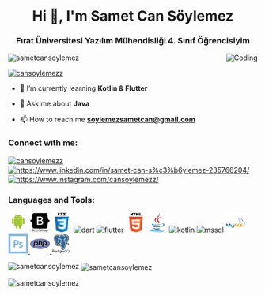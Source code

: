 <h1 align="center">Hi 👋, I'm Samet Can Söylemez</h1>
<h3 align="center">Fırat Üniversitesi Yazılım Mühendisliği 4. Sınıf Öğrencisiyim</h3>

<img align="right" alt="Coding" widht ="400" src="http://gifgifs.com/animations/computers-technology/computers-and-parts/happy_1.gif"/>


<p align="left"> <img src="https://komarev.com/ghpvc/?username=sametcansoylemez&label=Profile%20views&color=0e75b6&style=flat" alt="sametcansoylemez" /> </p>

<p align="left"> <a href="https://twitter.com/cansoylemezz" target="blank"><img src="https://img.shields.io/twitter/follow/cansoylemezz?logo=twitter&style=for-the-badge" alt="cansoylemezz" /></a> </p>

- 🌱 I’m currently learning **Kotlin & Flutter**

- 💬 Ask me about **Java**

- 📫 How to reach me **soylemezsametcan@gmail.com**

<h3 align="left">Connect with me:</h3>
<p align="left">
<a href="https://twitter.com/cansoylemezz" target="blank"><img align="center" src="https://raw.githubusercontent.com/rahuldkjain/github-profile-readme-generator/master/src/images/icons/Social/twitter.svg" alt="cansoylemezz" height="30" width="40" /></a>
<a href="https://www.linkedin.com/in/sametcansoylemez/" target="blank"><img align="center" src="https://raw.githubusercontent.com/rahuldkjain/github-profile-readme-generator/master/src/images/icons/Social/linked-in-alt.svg" alt="https://www.linkedin.com/in/samet-can-s%c3%b6ylemez-235766204/" height="30" width="40" /></a>
<a href="https://instagram.com/https://www.instagram.com/cansoylemezz/" target="blank"><img align="center" src="https://raw.githubusercontent.com/rahuldkjain/github-profile-readme-generator/master/src/images/icons/Social/instagram.svg" alt="https://www.instagram.com/cansoylemezz/" height="30" width="40" /></a>
</p>

<h3 align="left">Languages and Tools:</h3>
<p align="left"> <a href="https://developer.android.com" target="_blank" rel="noreferrer"> <img src="https://raw.githubusercontent.com/devicons/devicon/master/icons/android/android-original-wordmark.svg" alt="android" width="40" height="40"/> </a> <a href="https://getbootstrap.com" target="_blank" rel="noreferrer"> <img src="https://raw.githubusercontent.com/devicons/devicon/master/icons/bootstrap/bootstrap-plain-wordmark.svg" alt="bootstrap" width="40" height="40"/> </a> <a href="https://www.w3schools.com/css/" target="_blank" rel="noreferrer"> <img src="https://raw.githubusercontent.com/devicons/devicon/master/icons/css3/css3-original-wordmark.svg" alt="css3" width="40" height="40"/> </a> <a href="https://dart.dev" target="_blank" rel="noreferrer"> <img src="https://www.vectorlogo.zone/logos/dartlang/dartlang-icon.svg" alt="dart" width="40" height="40"/> </a> <a href="https://flutter.dev" target="_blank" rel="noreferrer"> <img src="https://www.vectorlogo.zone/logos/flutterio/flutterio-icon.svg" alt="flutter" width="40" height="40"/> </a> <a href="https://www.w3.org/html/" target="_blank" rel="noreferrer"> <img src="https://raw.githubusercontent.com/devicons/devicon/master/icons/html5/html5-original-wordmark.svg" alt="html5" width="40" height="40"/> </a> <a href="https://www.java.com" target="_blank" rel="noreferrer"> <img src="https://raw.githubusercontent.com/devicons/devicon/master/icons/java/java-original.svg" alt="java" width="40" height="40"/> </a> <a href="https://kotlinlang.org" target="_blank" rel="noreferrer"> <img src="https://www.vectorlogo.zone/logos/kotlinlang/kotlinlang-icon.svg" alt="kotlin" width="40" height="40"/> </a> <a href="https://www.microsoft.com/en-us/sql-server" target="_blank" rel="noreferrer"> <img src="https://www.svgrepo.com/show/303229/microsoft-sql-server-logo.svg" alt="mssql" width="40" height="40"/> </a> <a href="https://www.mysql.com/" target="_blank" rel="noreferrer"> <img src="https://raw.githubusercontent.com/devicons/devicon/master/icons/mysql/mysql-original-wordmark.svg" alt="mysql" width="40" height="40"/> </a> <a href="https://www.photoshop.com/en" target="_blank" rel="noreferrer"> <img src="https://raw.githubusercontent.com/devicons/devicon/master/icons/photoshop/photoshop-line.svg" alt="photoshop" width="40" height="40"/> </a> <a href="https://www.php.net" target="_blank" rel="noreferrer"> <img src="https://raw.githubusercontent.com/devicons/devicon/master/icons/php/php-original.svg" alt="php" width="40" height="40"/> </a> <a href="https://www.postgresql.org" target="_blank" rel="noreferrer"> <img src="https://raw.githubusercontent.com/devicons/devicon/master/icons/postgresql/postgresql-original-wordmark.svg" alt="postgresql" width="40" height="40"/> </a> </p>

<p><img align="left" src="https://github-readme-stats.vercel.app/api/top-langs?username=sametcansoylemez&show_icons=true&locale=en&layout=compact" alt="sametcansoylemez" /></p>

<p>&nbsp;<img align="center" src="https://github-readme-stats.vercel.app/api?username=sametcansoylemez&show_icons=true&locale=en" alt="sametcansoylemez" /></p>

<p><img align="center" src="https://github-readme-streak-stats.herokuapp.com/?user=sametcansoylemez&" alt="sametcansoylemez" /></p>
